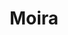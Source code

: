 ---
title: Moira
date: 
draft: false

# descripcion
description : Conjunto de aros y dije de plata con cristal

materials: Plata 925

color: Plateado y cristal negro

dimensions: 1cm x 1,7cm (dije) - 1cm x 2,3cm (aros)

code: 06-18-0380

type: "Conjuntos"

categories: []

price: $5.770,00

price_eftvo: $4.905,00

# Images
# first image will be shown in the product page
images:
  # - image: "images/path_to_image"
  # La ubicacion de las imagenes es imagenes/Conjuntos/Conjuntos.Aros y Dije/06-18-0380-moira
  - image: "./images/conjuntos/aros_y_dije/06-18-0380-corazon-cristal-negro-colgante_a.JPG"
  - image: "./images/conjuntos/aros_y_dije/06-18-0380-corazon-cristal-negro-colgante_b.JPG"
---